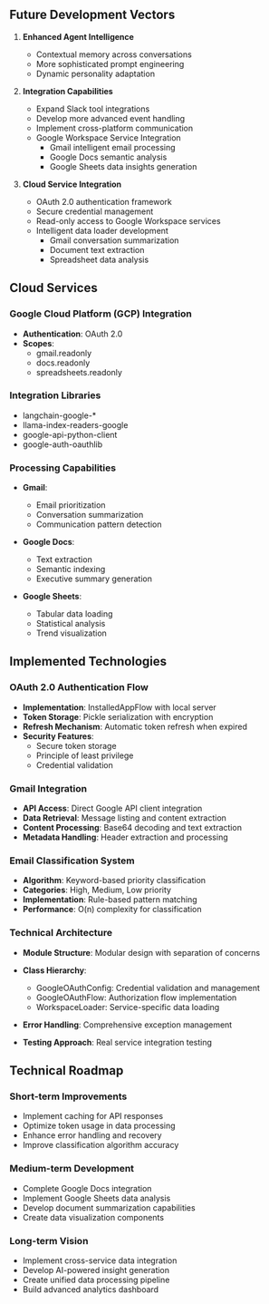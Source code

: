 ## Future Development Vectors

1. **Enhanced Agent Intelligence**
   - Contextual memory across conversations
   - More sophisticated prompt engineering
   - Dynamic personality adaptation

2. **Integration Capabilities**
   - Expand Slack tool integrations
   - Develop more advanced event handling
   - Implement cross-platform communication
   - Google Workspace Service Integration
     - Gmail intelligent email processing
     - Google Docs semantic analysis
     - Google Sheets data insights generation

3. **Cloud Service Integration**
   - OAuth 2.0 authentication framework
   - Secure credential management
   - Read-only access to Google Workspace services
   - Intelligent data loader development
     - Gmail conversation summarization
     - Document text extraction
     - Spreadsheet data analysis

## Cloud Services

### Google Cloud Platform (GCP) Integration

- **Authentication**: OAuth 2.0
- **Scopes**:
  - gmail.readonly
  - docs.readonly
  - spreadsheets.readonly

### Integration Libraries

- langchain-google-*
- llama-index-readers-google
- google-api-python-client
- google-auth-oauthlib

### Processing Capabilities

- **Gmail**:
  - Email prioritization
  - Conversation summarization
  - Communication pattern detection

- **Google Docs**:
  - Text extraction
  - Semantic indexing
  - Executive summary generation

- **Google Sheets**:
  - Tabular data loading
  - Statistical analysis
  - Trend visualization

## Implemented Technologies

### OAuth 2.0 Authentication Flow

- **Implementation**: InstalledAppFlow with local server
- **Token Storage**: Pickle serialization with encryption
- **Refresh Mechanism**: Automatic token refresh when expired
- **Security Features**:
  - Secure token storage
  - Principle of least privilege
  - Credential validation

### Gmail Integration

- **API Access**: Direct Google API client integration
- **Data Retrieval**: Message listing and content extraction
- **Content Processing**: Base64 decoding and text extraction
- **Metadata Handling**: Header extraction and processing

### Email Classification System

- **Algorithm**: Keyword-based priority classification
- **Categories**: High, Medium, Low priority
- **Implementation**: Rule-based pattern matching
- **Performance**: O(n) complexity for classification

### Technical Architecture

- **Module Structure**: Modular design with separation of concerns
- **Class Hierarchy**:
  - GoogleOAuthConfig: Credential validation and management
  - GoogleOAuthFlow: Authorization flow implementation
  - WorkspaceLoader: Service-specific data loading

- **Error Handling**: Comprehensive exception management
- **Testing Approach**: Real service integration testing

## Technical Roadmap

### Short-term Improvements

- Implement caching for API responses
- Optimize token usage in data processing
- Enhance error handling and recovery
- Improve classification algorithm accuracy

### Medium-term Development

- Complete Google Docs integration
- Implement Google Sheets data analysis
- Develop document summarization capabilities
- Create data visualization components

### Long-term Vision

- Implement cross-service data integration
- Develop AI-powered insight generation
- Create unified data processing pipeline
- Build advanced analytics dashboard
